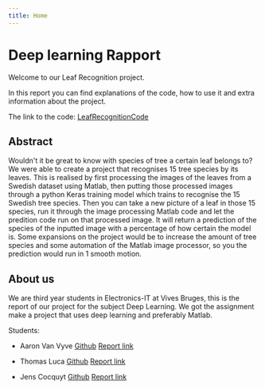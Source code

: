 ```yaml
---
title: Home
---
```


# Deep learning Rapport

<!-- Verander de bovenstaande titel naar de titel van je project -->

<!--
    ===========================================
    !!!! LEES DEZE HANDLEIDING GRONDIG EN PAS TOE  !!!!
    ===========================================

    Gebruik dit document als sjabloon voor het verslag. Lees alles grondig door en vul overal aan waar een TODO vermeld staat. Verwijder op het einde alle commentaren waarin een TODO vermeld staat.

    Belangrijk!:
    * Verzorg de stijl van je document. Kijk na of alles correct weergegeven wordt.
    * Let op de markdown stijl bij je antwoorden.
      * Installeer de dependencies met `npm install` en voer de linter uit met `npm run lint`
      * Gebruik de markdownlint extension in VScode en zorg ervoor dat ALLE opmerkingen weggewerkt zijn. (https://marketplace.visualstudio.com/items?itemName=DavidAnson.vscode-markdownlint)
    * Plaats code altijd in een markdown code blok en vermeld de juiste language
    * Gebruik tabellen en afbeeldingen om zaken te verduidelijken. Zorg dat alle afbeeldingen lokaal in de repository staan. Link niet naar afbeeldingen die op het internet staan.
    * Gebruik de VScode plugin Code Spell Checker (https://marketplace.visualstudio.com/items?itemName=streetsidesoftware.code-spell-checker) en de Dutch - Code Spell Checker (https://marketplace.visualstudio.com/items?itemName=streetsidesoftware.code-spell-checker-dutch). Zorg ervoor dat alle aangeduide taalfouten nagekeken zijn.
 -->

Welcome to our Leaf Recognition project.

In this report you can find explanations of the code, how to use it and extra information about the project.

The link to the code: [LeafRecognitionCode](https://github.com/AaronVanV/LeafRecognitionCode)

## Abstract

<!-- TODO Plaats hier in abstract in een block quote -->
<!-- Het abstract is een samenvatting van de hele tekst (probleemstelling, doelstelling, uitwerking, conclusie) in 150 tot maximum 200 woorden.-->
Wouldn't it be great to know with species of tree a certain leaf belongs to?
We were able to create a project that recognises 15 tree species by its leaves. This is realised by first processing the images of the leaves from a Swedish dataset using Matlab, then putting those processed images through a python Keras training model which trains to recognise the 15 Swedish tree species. Then you can take a new picture of a leaf in those 15 species, run it through the image processing Matlab code and let the predition code run on that processed image. It will return a prediction of the species of the inputted image with a percentage of how certain the model is. Some expansions on the project would be to increase the amount of tree species and some automation of the Matlab image processor, so you the prediction would run in 1 smooth motion.

## About us

We are third year students in Electronics-IT at Vives Bruges, this is the report of our project for the subject Deep Learning.
We got the assignment make a project that uses deep learning and preferably Matlab.

Students:

- Aaron Van Vyve [Github](https://github.com/AaronVanV/) [Report link](https://github.com/DeepLearning-2021-2022/deep-learning-project-report-AaronVanV)

- Thomas Luca [Github](https://github.com/ThomasLuca/) [Report link](https://github.com/DeepLearning-2021-2022/deep-learning-project-report-ThomasLuca)

- Jens Cocquyt [Github](https://github.com/Jens-C/) [Report link](https://github.com/DeepLearning-2021-2022/deep-learning-project-report-Jens-C)
